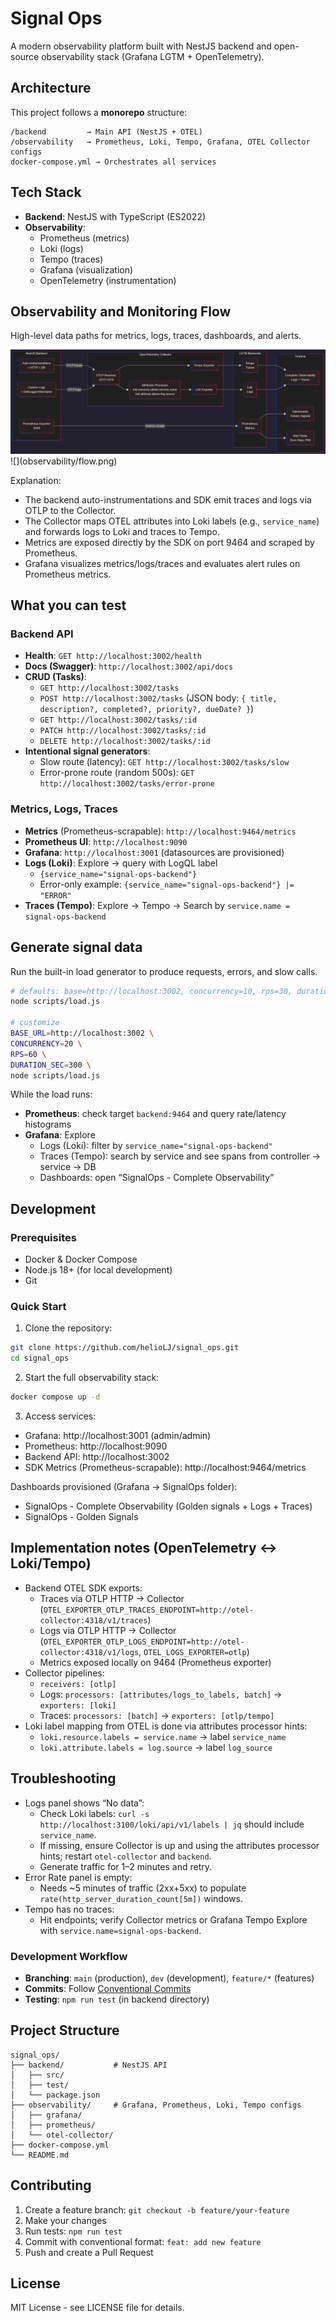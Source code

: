 # Signal Ops

A modern observability platform built with NestJS backend and open-source observability stack (Grafana LGTM + OpenTelemetry).

## Architecture

This project follows a **monorepo** structure:

```
/backend         → Main API (NestJS + OTEL)
/observability   → Prometheus, Loki, Tempo, Grafana, OTEL Collector configs
docker-compose.yml → Orchestrates all services
```

## Tech Stack

- **Backend**: NestJS with TypeScript (ES2022)
- **Observability**: 
  - Prometheus (metrics)
  - Loki (logs)
  - Tempo (traces)
  - Grafana (visualization)
  - OpenTelemetry (instrumentation)

## Observability and Monitoring Flow

High-level data paths for metrics, logs, traces, dashboards, and alerts.

<img src="./observability/flow.png"/>
![](observability/flow.png)

Explanation:
- The backend auto-instrumentations and SDK emit traces and logs via OTLP to the Collector.
- The Collector maps OTEL attributes into Loki labels (e.g., `service_name`) and forwards logs to Loki and traces to Tempo.
- Metrics are exposed directly by the SDK on port 9464 and scraped by Prometheus.
- Grafana visualizes metrics/logs/traces and evaluates alert rules on Prometheus metrics.

## What you can test

### Backend API

- **Health**: `GET http://localhost:3002/health`
- **Docs (Swagger)**: `http://localhost:3002/api/docs`
- **CRUD (Tasks)**:
  - `GET http://localhost:3002/tasks`
  - `POST http://localhost:3002/tasks` (JSON body: `{ title, description?, completed?, priority?, dueDate? }`)
  - `GET http://localhost:3002/tasks/:id`
  - `PATCH http://localhost:3002/tasks/:id`
  - `DELETE http://localhost:3002/tasks/:id`
- **Intentional signal generators**:
  - Slow route (latency): `GET http://localhost:3002/tasks/slow`
  - Error-prone route (random 500s): `GET http://localhost:3002/tasks/error-prone`

### Metrics, Logs, Traces

- **Metrics** (Prometheus-scrapable): `http://localhost:9464/metrics`
- **Prometheus UI**: `http://localhost:9090`
- **Grafana**: `http://localhost:3001` (datasources are provisioned)
- **Logs (Loki)**: Explore → query with LogQL label
  - `{service_name="signal-ops-backend"}`
  - Error-only example: `{service_name="signal-ops-backend"} |= "ERROR"`
- **Traces (Tempo)**: Explore → Tempo → Search by `service.name = signal-ops-backend`

## Generate signal data

Run the built-in load generator to produce requests, errors, and slow calls.

```bash
# defaults: base=http://localhost:3002, concurrency=10, rps=30, duration=180s
node scripts/load.js

# customize
BASE_URL=http://localhost:3002 \
CONCURRENCY=20 \
RPS=60 \
DURATION_SEC=300 \
node scripts/load.js
```

While the load runs:
- **Prometheus**: check target `backend:9464` and query rate/latency histograms
- **Grafana**: Explore
  - Logs (Loki): filter by `service_name="signal-ops-backend"`
  - Traces (Tempo): search by service and see spans from controller → service → DB
  - Dashboards: open “SignalOps - Complete Observability”

## Development

### Prerequisites

- Docker & Docker Compose
- Node.js 18+ (for local development)
- Git

### Quick Start

1. Clone the repository:
```bash
git clone https://github.com/helioLJ/signal_ops.git
cd signal_ops
```

2. Start the full observability stack:
```bash
docker compose up -d
```

3. Access services:
- Grafana: http://localhost:3001 (admin/admin)
- Prometheus: http://localhost:9090
- Backend API: http://localhost:3002
- SDK Metrics (Prometheus-scrapable): http://localhost:9464/metrics

Dashboards provisioned (Grafana → SignalOps folder):
- SignalOps - Complete Observability (Golden signals + Logs + Traces)
- SignalOps - Golden Signals

## Implementation notes (OpenTelemetry ↔ Loki/Tempo)

- Backend OTEL SDK exports:
  - Traces via OTLP HTTP → Collector (`OTEL_EXPORTER_OTLP_TRACES_ENDPOINT=http://otel-collector:4318/v1/traces`)
  - Logs via OTLP HTTP → Collector (`OTEL_EXPORTER_OTLP_LOGS_ENDPOINT=http://otel-collector:4318/v1/logs`, `OTEL_LOGS_EXPORTER=otlp`)
  - Metrics exposed locally on 9464 (Prometheus exporter)
- Collector pipelines:
  - `receivers: [otlp]`
  - Logs: `processors: [attributes/logs_to_labels, batch]` → `exporters: [loki]`
  - Traces: `processors: [batch]` → `exporters: [otlp/tempo]`
- Loki label mapping from OTEL is done via attributes processor hints:
  - `loki.resource.labels = service.name` → label `service_name`
  - `loki.attribute.labels = log.source` → label `log_source`

## Troubleshooting

- Logs panel shows “No data”:
  - Check Loki labels: `curl -s http://localhost:3100/loki/api/v1/labels | jq` should include `service_name`.
  - If missing, ensure Collector is up and using the attributes processor hints; restart `otel-collector` and `backend`.
  - Generate traffic for 1–2 minutes and retry.
- Error Rate panel is empty:
  - Needs ~5 minutes of traffic (2xx+5xx) to populate `rate(http_server_duration_count[5m])` windows.
- Tempo has no traces:
  - Hit endpoints; verify Collector metrics or Grafana Tempo Explore with `service.name=signal-ops-backend`.

### Development Workflow

- **Branching**: `main` (production), `dev` (development), `feature/*` (features)
- **Commits**: Follow [Conventional Commits](https://conventionalcommits.org/)
- **Testing**: `npm run test` (in backend directory)

## Project Structure

```
signal_ops/
├── backend/           # NestJS API
│   ├── src/
│   ├── test/
│   └── package.json
├── observability/     # Grafana, Prometheus, Loki, Tempo configs
│   ├── grafana/
│   ├── prometheus/
│   └── otel-collector/
├── docker-compose.yml
└── README.md
```

## Contributing

1. Create a feature branch: `git checkout -b feature/your-feature`
2. Make your changes
3. Run tests: `npm run test`
4. Commit with conventional format: `feat: add new feature`
5. Push and create a Pull Request

## License

MIT License - see LICENSE file for details.
